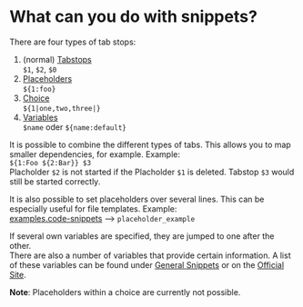 # What can you do with snippets?

There are four types of tab stops:
1. (normal) [Tabstops](https://code.visualstudio.com/docs/editor/userdefinedsnippets#_tabstops)  
  `$1`, `$2`, `$0`
2. [Placeholders](https://code.visualstudio.com/docs/editor/userdefinedsnippets#_placeholders)  
  `${1:foo}`
3. [Choice](https://code.visualstudio.com/docs/editor/userdefinedsnippets#_choice)  
  `${1|one,two,three|}`
4. [Variables](https://code.visualstudio.com/docs/editor/userdefinedsnippets#_variables)  
  `$name` oder `${name:default}`

It is possible to combine the different types of tabs. This allows you to map smaller dependencies, for example.
Example:  
`${1:Foo ${2:Bar}} $3`  
Placholder `$2` is not started if the Placholder `$1` is deleted. Tabstop `$3` would still be started correctly.

It is also possible to set placeholders over several lines. This can be especially useful for file templates.
Example:  
[examples.code-snippets](./../examplex/examples.code-snippets) --> `placeholder_example`

If several own variables are specified, they are jumped to one after the other.  
There are also a number of variables that provide certain information. A list of these variables can be found under [General Snippets](./../drafts/GeneralSnippets.code-snippets) or on the [Official Site](https://code.visualstudio.com/docs/editor/userdefinedsnippets#_variables).

**Note**: Placeholders within a choice are currently not possible.
